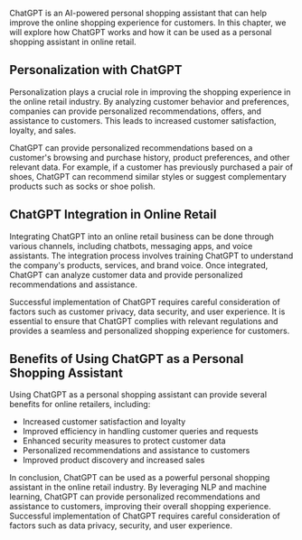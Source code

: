 
ChatGPT is an AI-powered personal shopping assistant that can help improve the online shopping experience for customers. In this chapter, we will explore how ChatGPT works and how it can be used as a personal shopping assistant in online retail.

Personalization with ChatGPT
----------------------------

Personalization plays a crucial role in improving the shopping experience in the online retail industry. By analyzing customer behavior and preferences, companies can provide personalized recommendations, offers, and assistance to customers. This leads to increased customer satisfaction, loyalty, and sales.

ChatGPT can provide personalized recommendations based on a customer's browsing and purchase history, product preferences, and other relevant data. For example, if a customer has previously purchased a pair of shoes, ChatGPT can recommend similar styles or suggest complementary products such as socks or shoe polish.

ChatGPT Integration in Online Retail
------------------------------------

Integrating ChatGPT into an online retail business can be done through various channels, including chatbots, messaging apps, and voice assistants. The integration process involves training ChatGPT to understand the company's products, services, and brand voice. Once integrated, ChatGPT can analyze customer data and provide personalized recommendations and assistance.

Successful implementation of ChatGPT requires careful consideration of factors such as customer privacy, data security, and user experience. It is essential to ensure that ChatGPT complies with relevant regulations and provides a seamless and personalized shopping experience for customers.

Benefits of Using ChatGPT as a Personal Shopping Assistant
----------------------------------------------------------

Using ChatGPT as a personal shopping assistant can provide several benefits for online retailers, including:

* Increased customer satisfaction and loyalty
* Improved efficiency in handling customer queries and requests
* Enhanced security measures to protect customer data
* Personalized recommendations and assistance to customers
* Improved product discovery and increased sales

In conclusion, ChatGPT can be used as a powerful personal shopping assistant in the online retail industry. By leveraging NLP and machine learning, ChatGPT can provide personalized recommendations and assistance to customers, improving their overall shopping experience. Successful implementation of ChatGPT requires careful consideration of factors such as data privacy, security, and user experience.
